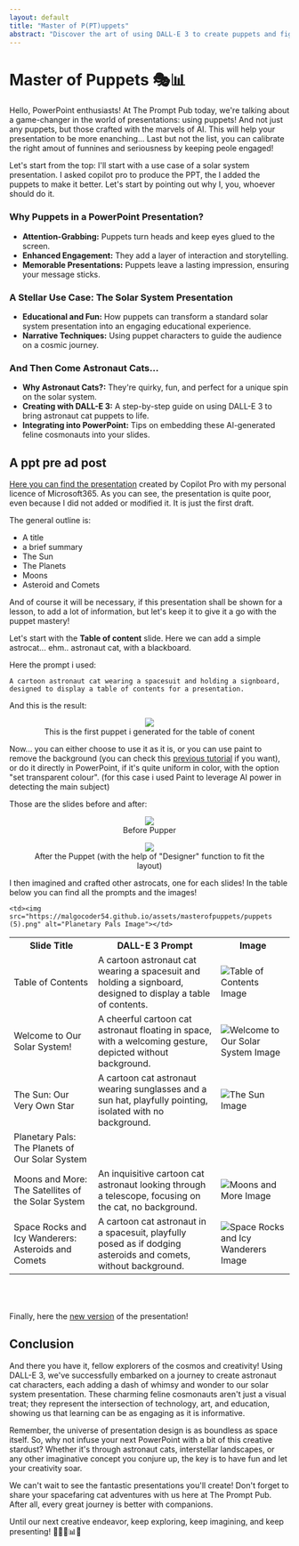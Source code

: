 ```yaml
---
layout: default
title: "Master of P(PT)uppets"
abstract: "Discover the art of using DALL-E 3 to create puppets and figure for engaging PowerPoint presentations. This plate will guide you through crafting these charming characters, adding a fun twist to educational slides about the solar system, as a first example. Perfect for making your presentations unforgettable!"
---
```


# Master of Puppets 🎭📊

Hello, PowerPoint enthusiasts! At The Prompt Pub today, we're talking about a game-changer in the world of presentations: using puppets! And not just any puppets, but those crafted with the marvels of AI. This will help your presentation to be more enanching... Last but not the list, you can calibrate the right amout of funnines and seriousness by keeping peole engaged!

Let's start from the top: I'll start with a use case of a solar system presentation. I asked copilot pro to produce the PPT, the I added the puppets to make it better. Let's start by pointing out why I, you, whoever should do it.

### Why Puppets in a PowerPoint Presentation?

- **Attention-Grabbing:** Puppets turn heads and keep eyes glued to the screen.
- **Enhanced Engagement:** They add a layer of interaction and storytelling.
- **Memorable Presentations:** Puppets leave a lasting impression, ensuring your message sticks.

### A Stellar Use Case: The Solar System Presentation

- **Educational and Fun:** How puppets can transform a standard solar system presentation into an engaging educational experience.
- **Narrative Techniques:** Using puppet characters to guide the audience on a cosmic journey.

### And Then Come Astronaut Cats...

- **Why Astronaut Cats?:** They're quirky, fun, and perfect for a unique spin on the solar system.
- **Creating with DALL-E 3:** A step-by-step guide on using DALL-E 3 to bring astronaut cat puppets to life.
- **Integrating into PowerPoint:** Tips on embedding these AI-generated feline cosmonauts into your slides.

## A ppt pre ad post

 [Here you can find the presentation](https://malgocoder54.github.io/assets/masterofpuppets/Presentation.pdf) created by Copilot Pro with my personal licence of Microsoft365.
 As you can see, the presentation is quite poor,  even because I did not added or modified it. It is just the first draft.

The general outline is:

- A title
- a brief summary
- The Sun
- The Planets
- Moons
- Asteroid and Comets

And of course it will be necessary, if this presentation shall be shown for a lesson, to add a lot of information, but let's keep it to give it a go with the puppet mastery!

Let's start with the __Table of content__ slide. Here we can add a simple astrocat... ehm.. astronaut cat, with a blackboard.

Here the prompt i used:

`A cartoon astronaut cat wearing a spacesuit and holding a signboard, designed to display a table of contents for a presentation.`

And this is the result:


<p align="center">
<figure align="center">
    <img src="https://malgocoder54.github.io/assets/masterofpuppets/puppets (2).png"/>
    <figcaption  align="center">This is the first puppet i generated for the table of conent</figcaption>
</figure>
</p>

Now... you can either choose to use it as it is, or you can use paint to remove the background (you can check this [previous tutorial](https://malgocoder54.github.io//2023/12/22/xmas-avatar.html) if you want), or do it directly in PowerPoint, if it's quite uniform in color, with the option "set transparent colour". (for this case i used Paint to leverage AI power in detecting the main subject)

Those are the slides before and after:

<p align="center">
<figure align="center">
    <img src="https://malgocoder54.github.io/assets/masterofpuppets/before.png"/>
    <figcaption  align="center">Before Pupper</figcaption>
</figure>
</p>

<p align="center">
<figure align="center">
    <img src="https://malgocoder54.github.io/assets/masterofpuppets/after.png"/>
    <figcaption  align="center">After the Puppet (with the help of "Designer" function to fit the layout)</figcaption>
</figure>
</p>

I then imagined and crafted other astrocats, one for each slides! In the table below you can find all the prompts and the images!

<table>
  <tr>
    <th>Slide Title</th>
    <th>DALL-E 3 Prompt</th>
    <th>Image</th>
  </tr>
  <tr>
    <td>Table of Contents</td>
    <td>A cartoon astronaut cat wearing a spacesuit and holding a signboard, designed to display a table of contents.</td>
    <td><img src="https://malgocoder54.github.io/assets/masterofpuppets/puppets (2).png" alt="Table of Contents Image"></td>
  </tr>
  <tr>
    <td>Welcome to Our Solar System!</td>
    <td>A cheerful cartoon cat astronaut floating in space, with a welcoming gesture, depicted without background.</td>
    <td><img src="https://malgocoder54.github.io/assets/masterofpuppets/puppets (3).png" alt="Welcome to Our Solar System Image"></td>
  </tr>
  <tr>
    <td>The Sun: Our Very Own Star</td>
    <td>A cartoon cat astronaut wearing sunglasses and a sun hat, playfully pointing, isolated with no background.</td>
    <td><img src="https://malgocoder54.github.io/assets/masterofpuppets/puppets (4).png" alt="The Sun Image"></td>
  </tr>
  <tr>
    <td>Planetary Pals: The Planets of Our Solar System</td>
    
    <td><img src="https://malgocoder54.github.io/assets/masterofpuppets/puppets (5).png" alt="Planetary Pals Image"></td>
  </tr>
  <tr>
    <td>Moons and More: The Satellites of the Solar System</td>
    <td>An inquisitive cartoon cat astronaut looking through a telescope, focusing on the cat, no background.</td>
    <td><img src="https://malgocoder54.github.io/assets/masterofpuppets/puppets (6).png" alt="Moons and More Image"></td>
  </tr>
  <tr>
    <td>Space Rocks and Icy Wanderers: Asteroids and Comets</td>
    <td>A cartoon cat astronaut in a spacesuit, playfully posed as if dodging asteroids and comets, without background.</td>
    <td><img src="https://malgocoder54.github.io/assets/masterofpuppets/puppets (5).png" alt="Space Rocks and Icy Wanderers Image"></td>
  </tr>
</table>

<br><br><br>
Finally, here the [new version](https://malgocoder54.github.io/assets/masterofpuppets/Presentation_v2.pdf) of the presentation!


## Conclusion

And there you have it, fellow explorers of the cosmos and creativity! Using DALL-E 3, we've successfully embarked on a journey to create astronaut cat characters, each adding a dash of whimsy and wonder to our solar system presentation. These charming feline cosmonauts aren't just a visual treat; they represent the intersection of technology, art, and education, showing us that learning can be as engaging as it is informative.

Remember, the universe of presentation design is as boundless as space itself. So, why not infuse your next PowerPoint with a bit of this creative stardust? Whether it's through astronaut cats, interstellar landscapes, or any other imaginative concept you conjure up, the key is to have fun and let your creativity soar.

We can't wait to see the fantastic presentations you'll create! Don't forget to share your spacefaring cat adventures with us here at The Prompt Pub. After all, every great journey is better with companions.

Until our next creative endeavor, keep exploring, keep imagining, and keep presenting! 🌟🚀🐱📊🎨